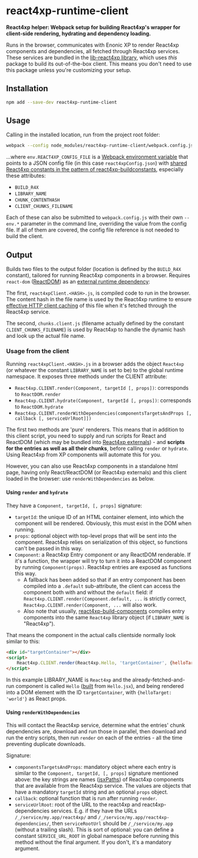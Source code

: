 # react4xp-runtime-client

**React4xp helper: Webpack setup for building React4xp's wrapper for client-side rendering, hydrating and dependency loading.**

Runs in the browser, communicates with Enonic XP to render React4xp components and dependencies, all fetched through React4xp services. These services are bundled in the [lib-react4xp library](https://github.com/enonic/lib-react4xp), which uses _this_ package to build its out-of-the-box client. This means you don't need to use this package unless you're customizing your setup.

## Installation

```bash
npm add --save-dev react4xp-runtime-client
```

## Usage

Calling in the installed location, run from the project root folder:

```bash
webpack --config node_modules/react4xp-runtime-client/webpack.config.js --env.REACT4XP_CONFIG_FILE=path/to/react4xpConfig.json
```
...where `env.REACT4XP_CONFIG_FILE` is a [Webpack environment variable](https://webpack.js.org/guides/environment-variables) that points to a JSON config file (in this case `react4xpConfig.json`) with [shared React4xp constants in the pattern of react4xp-buildconstants](https://www.npmjs.com/package/react4xp-buildconstants), especially these attributes:
  - `BUILD_R4X`
  - `LIBRARY_NAME`
  - `CHUNK_CONTENTHASH` 
  - `CLIENT_CHUNKS_FILENAME`
  

Each of these can also be submitted to `webpack.config.js` with their own `--env.*` parameter in the command line, overriding the value from the config file. If all of them are covered, the config file reference is not needed to build the client.

## Output

Builds two files to the output folder (location is defined by the `BUILD_R4X` constant), tailored for running React4xp components in a browser. Requires `react-dom` ([ReactDOM](https://reactjs.org/docs/react-dom.html)) as an [external runtime dependency](https://webpack.js.org/configuration/externals/):

The first, `react4xpClient.<HASH>.js`, is compiled code to run in the browser. The content hash in the file name is used by the React4xp runtime to ensure [effective HTTP client caching](https://developers.google.com/web/fundamentals/performance/optimizing-content-efficiency/http-caching) of this file when it's fetched through the React4xp service.

The second, `chunks.client.js` (filename actually defined by the constant `CLIENT_CHUNKS_FILENAME`) is used by React4xp to handle the dynamic hash and look up the actual file name.

### Usage from the client

Running `react4xpClient.<HASH>.js` in a browser adds the object `React4xp` (or whatever the constant `LIBRARY_NAME` is set to be) to the global runtime namespace. It exposes three methods under the CLIENT attribute:

  - `React4xp.CLIENT.render(Component, targetId [, props])`: corresponds to `ReactDOM.render`
  - `React4xp.CLIENT.hydrate(Component, targetId [, props])`: corresponds to `ReactDOM.hydrate`
  - `React4xp.CLIENT.renderWithDependencies(componentsTargetsAndProps [, callback [, serviceUrlRoot]])`

The first two methods are 'pure' renderers. This means that in addition to this client script, you need to supply and run scripts for React and ReactDOM (which may be bundled into [React4xp externals](https://www.npmjs.com/package/react4xp-runtime-externals)) - and **scripts for the entries as well as all their chunks**, before calling `render` or `hydrate`. Using React4xp from XP components will automate this for you.

However, you can also use React4xp components in a standalone html page, having only React/ReactDOM (or React4xp externals) and this client loaded in the browser: use `renderWithDependencies` as below.



#### Using `render` and `hydrate`
   
They have a `Component, targetId, [, props]` signature:
  - `targetId`: the unique ID of an HTML container element, into which the component will be rendered. Obviously, this must exist in the DOM when running.
  - `props`: optional object with top-level props that will be sent into the component. React4xp relies on serialization of this object, so functions can't be passed in this way.
  - `Component`: a React4xp Entry component or any ReactDOM renderable. If it's a function, the wrapper will try to turn it into a ReactDOM component by running `Component(props)`. React4xp entries are exposed as functions this way. 
    - A fallback has been added so that if an entry component has been compiled into a `.default` sub-attribute, the client can access the component both with and without the `default` field: if `React4xp.CLIENT.render(Component.default, ...` is strictly correct, `React4xp.CLIENT.render(Component, ...` will also work.
    - Also note that usually, [react4xp-build-components](https://www.npmjs.com/package/react4xp-build-components) compiles entry components into the same `React4xp` library object (if `LIBRARY_NAME` is "React4xp"). 
    
That means the component in the actual calls clientside normally look similar to this: 
    
```html
<div id="targetContainer"></div>
<script>
	React4xp.CLIENT.render(React4xp.Hello, 'targetContainer', {helloTarget: 'world'});
</script>
``` 

In this example LIBRARY_NAME is `React4xp` and the already-fetched-and-run component is called `Hello` ([built](https://www.npmjs.com/package/react4xp-build-components) from `Hello.jsx`), and being rendered into a DOM element with the ID `targetContainer`, with `{helloTarget: 'world'}` as React props.


#### Using `renderWithDependencies`

This will contact the React4xp service, determine what the entries' chunk dependencies are, download and run those in parallel, then download and run the entry scripts, then run `render` on each of the entries - all the time preventing duplicate downloads.

Signature:
  - `componentsTargetsAndProps`: mandatory object where each entry is similar to the `Component, targetId, [, props]` signature mentioned above: the key strings are names ([jsxPaths](https://www.npmjs.com/package/react4xp-build-components#using-the-entries)) of React4xp components that are available from the React4xp service. The values are objects that have a mandatory `targetId` string and an optional `props` object.
  - `callback`: optional function that is run after running `render`. 
  - `serviceUrlRoot`: root of the URL to the react4xp and react4xp-dependencies services. E.g. if they have the URLs `/_/service/my.app/react4xp/` and `/_/service/my.app/react4xp-dependencies/`, then `serviceRootUrl` should be `/_/service/my.app` (without a trailing slash). This is sort of optional: you can define a constant `SERVICE_URL_ROOT` in global namespace before running this method without the final argument. If you don't, it's a mandatory argument. 
